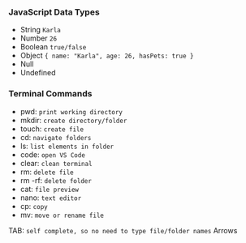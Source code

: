 ### JavaScript Data Types

- String `Karla`
- Number  `26`
- Boolean `true/false`
- Object  `{ name: "Karla", age: 26, hasPets: true }`
- Null 
- Undefined

### Terminal Commands

- pwd: `print working directory`
- mkdir: `create directory/folder`
- touch: `create file`
- cd: `navigate folders`
- ls: `list elements in folder`
- code: `open VS Code`
- clear: `clean terminal`
- rm: `delete file`
- rm -rf: `delete folder`
- cat: `file preview`
- nano: `text editor`
- cp: `copy`
- mv: `move or rename file`

TAB: `self complete, so no need to type file/folder names`
Arrows